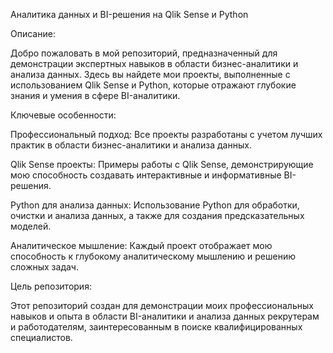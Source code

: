Аналитика данных и BI-решения на Qlik Sense и Python

Описание:

Добро пожаловать в мой репозиторий, предназначенный для демонстрации экспертных навыков в области бизнес-аналитики и анализа данных. Здесь вы найдете мои проекты, выполненные с использованием Qlik Sense и Python, которые отражают глубокие знания и умения в сфере BI-аналитики.

Ключевые особенности:

Профессиональный подход: Все проекты разработаны с учетом лучших практик в области бизнес-аналитики и анализа данных.

Qlik Sense проекты: Примеры работы с Qlik Sense, демонстрирующие мою способность создавать интерактивные и информативные BI-решения.

Python для анализа данных: Использование Python для обработки, очистки и анализа данных, а также для создания предсказательных моделей.

Аналитическое мышление: Каждый проект отображает мою способность к глубокому аналитическому мышлению и решению сложных задач.

Цель репозитория:

Этот репозиторий создан для демонстрации моих профессиональных навыков и опыта в области BI-аналитики и анализа данных рекрутерам и работодателям, заинтересованным в поиске квалифицированных специалистов.
